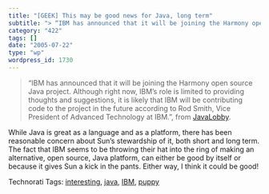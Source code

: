 ```yaml
---
title: "[GEEK] This may be good news for Java, long term"
subtitle: "> “IBM has announced that it will be joining the Harmony open source Java project. Although right no..."
category: "422"
tags: []
date: "2005-07-22"
type: "wp"
wordpress_id: 1730
---
```

> “IBM has announced that it will be joining the Harmony open source Java project. Although right now, IBM’s role is limited to providing thoughts and suggestions, it is likely that IBM will be contributing code to the project in the future according to Rod Smith, Vice President of Advanced Technology at IBM.”, from [JavaLobby](http://www.javalobby.org/java/forums/t19767.html).

While Java is great as a language and as a platform, there has been reasonable concern about Sun’s stewardship of it, both short and long term. The fact that IBM seems to be throwing their hat into the ring of making an alternative, open source, Java platform, can either be good by itself or because it gives Sun a kick in the pants. Either way, I think it could be good!

Technorati Tags: [interesting](http://technorati.com/tag/interesting), [java](http://technorati.com/tag/java), [IBM](http://technorati.com/tag/IBM), [puppy](http://technorati.com/tag/puppy)